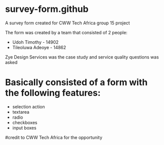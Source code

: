 # survey-form.github
A survey form created for CWW Tech Africa group 15 project

The form was created by a team that consisted of 2 people:
* Udoh Timothy - 14902
* Tileoluwa Adeoye - 14862

 Zye Design Services was the case study and service quality questions was asked

# Basically consisted of a form with the following features:

* selection action
* textarea
* radio
* checkboxes
* input boxes
 
 #credit to CWW Tech Africa for the opportunity 
